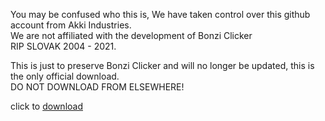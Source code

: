 You may be confused who this is, We have taken control over this github account from Akki Industries.<br>
We are not affiliated with the development of Bonzi Clicker<br> RIP SLOVAK 2004 - 2021.<br>

This is just to preserve Bonzi Clicker and will no longer be updated, this is the only official download.<br>
DO NOT DOWNLOAD FROM ELSEWHERE!

click to [download](https://github.com/AntiNord/BonziClicker/releases/download/1.0/Bonzi_Buddy.exe)

